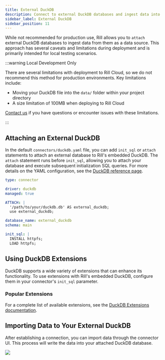 ```yaml
---
title: External DuckDB 
description: Connect to external DuckDB databases and ingest data into Rill
sidebar_label: External DuckDB 
sidebar_position: 11
---
```


<!-- WARNING: There are links to this page in source code. If you move it, find and replace the links and consider adding a redirect in docusaurus.config.js. -->

While not recommended for production use, Rill allows you to `attach` external DuckDB databases to ingest data from them as a data source. This approach has several caveats and limitations during deployment and is primarily intended for local testing scenarios.

:::warning Local Development Only

There are several limitations with deployment to Rill Cloud, so we do not recommend this method for production environments. Key limitations include:

- Moving your DuckDB file into the `data/` folder within your project directory
- A size limitation of 100MB when deploying to Rill Cloud

[Contact us](/contact) if you have questions or encounter issues with these limitations.

:::

## Attaching an External DuckDB

In the default `connectors/duckdb.yaml` file, you can add `init_sql` or `attach` statements to attach an external database to Rill's embedded DuckDB. The `attach` statement runs before `init_sql`, allowing you to attach your database and execute subsequent initialization SQL queries. For more details on the YAML configuration, see the [DuckDB reference page](/reference/project-files/connectors#duckdb).

```yaml
type: connector

driver: duckdb
managed: true

ATTACH: |
  '/path/to/your/duckdb.db' AS external_duckdb;
  use external_duckdb;

database_name: external_duckdb
schema: main

init_sql: |
  INSTALL httpfs;
  LOAD httpfs;
```

## Using DuckDB Extensions

DuckDB supports a wide variety of extensions that can enhance its functionality. To use extensions with Rill's embedded DuckDB, configure them in your connector's `init_sql` parameter.


### Popular Extensions

For a complete list of available extensions, see the [DuckDB Extensions documentation](https://duckdb.org/docs/extensions/overview).


## Importing Data to Your External DuckDB

After establishing a connection, you can import data through the connector UI. This process will write the data into your attached DuckDB database.

<img src='/img/connect/data-sources/create-model.png' class='rounded-gif' />
<br />

